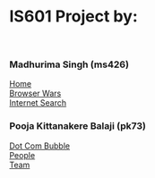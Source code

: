 <h1>IS601 Project by:</h1>
<br>

<h3>Madhurima Singh (ms426)</h3>
<a href="http://history-ms426.eastus.azurecontainer.io/index.html">Home</a><br>
<a href="http://history-ms426.eastus.azurecontainer.io/browser_wars.html">Browser Wars</a><br>
<a href="http://history-ms426.eastus.azurecontainer.io/internet_search.html">Internet Search</a><br>


<h3>Pooja Kittanakere Balaji (pk73)</h3>
<a href="http://history-ms426.eastus.azurecontainer.io/dotcom_bubble.html">Dot Com Bubble</a><br>
<a href="http://history-ms426.eastus.azurecontainer.io/people.html">People</a><br>
<a href="http://history-ms426.eastus.azurecontainer.io/Team.html">Team</a>